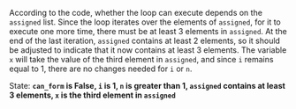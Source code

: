 According to the code, whether the loop can execute depends on the `assigned` list. Since the loop iterates over the elements of `assigned`, for it to execute one more time, there must be at least 3 elements in `assigned`. At the end of the last iteration, `assigned` contains at least 2 elements, so it should be adjusted to indicate that it now contains at least 3 elements. The variable `x` will take the value of the third element in `assigned`, and since `i` remains equal to 1, there are no changes needed for `i` or `n`.

State: **`can_form` is False, `i` is 1, `n` is greater than 1, `assigned` contains at least 3 elements, `x` is the third element in `assigned`**
